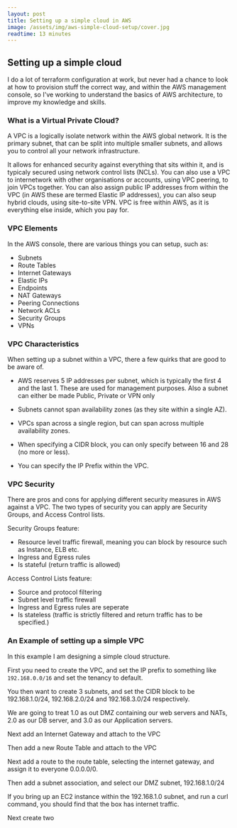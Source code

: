 ```yaml
---
layout: post
title: Setting up a simple cloud in AWS
image: /assets/img/aws-simple-cloud-setup/cover.jpg
readtime: 13 minutes
---
```


## Setting up a simple cloud

I do a lot of terraform configuration at work, but never had a chance to look at how to provision stuff the correct way, and within the AWS management console, so I've working to understand the basics of AWS architecture, to improve my knowledge and skills.

### What is a Virtual Private Cloud?

A VPC is a logically isolate network within the AWS global network. It is the primary subnet, that can be split into multiple smaller subnets, and allows you to control all your network infrastructure.

It allows for enhanced security against everything that sits within it, and is typicaly secured using network control lists (NCLs). You can also use a VPC to internetwork with other organisations or accounts, using VPC peering, to join VPCs together. You can also assign public IP addresses from within the VPC (in AWS these are termed Elastic IP addresses), you can also seup hybrid clouds, using site-to-site VPN. VPC is free within AWS, as it is everything else inside, which you pay for.

### VPC Elements

In the AWS console, there are various things you can setup, such as:
- Subnets
- Route Tables
- Internet Gateways
- Elastic IPs
- Endpoints
- NAT Gateways
- Peering Connections
- Network ACLs
- Security Groups
- VPNs

### VPC Characteristics

When setting up a subnet within a VPC, there a few quirks that are good to be aware of.

- AWS reserves 5 IP addresses per subnet, which is typically the first 4 and the last 1. These are used for management purposes. Also a subnet can either be made Public, Private or VPN only

- Subnets cannot span availability zones (as they site within a single AZ).

- VPCs span across a single region, but can span across multiple availability zones.

- When specifying a CIDR block, you can only specify between 16 and 28 (no more or less).

- You can specify the IP Prefix within the VPC.


### VPC Security

There are pros and cons for applying different security measures in AWS against a VPC. The two types of security you can apply are Security Groups, and Access Control lists.

Security Groups feature:
- Resource level traffic firewall, meaning you can block by resource such as Instance, ELB etc.
- Ingress and Egress rules
- Is stateful (return traffic is allowed)

Access Control Lists feature:
- Source and protocol filtering
- Subnet level traffic firewall
- Ingress and Egress rules are seperate
- Is stateless (traffic is strictly filtered and return traffic has to be specified.)

### An Example of setting up a simple VPC 

<amp-img src="/assets/img/aws-simple-cloud-setup/simple-architecture.png"
  width="936"
  height="674"
  layout="responsive">
</amp-img>

In this example I am designing a simple cloud structure.

First you need to create the VPC, and set the IP prefix to something like `192.168.0.0/16` and set the tenancy to default.

You then want to create 3 subnets, and set the CIDR block to be 192.168.1.0/24, 192.168.2.0/24 and 192.168.3.0/24 respectively. 

We are going to treat 1.0 as out DMZ containing our web servers and NATs, 2.0 as our DB server, and 3.0 as our Application servers.

Next add an Internet Gateway and attach to the VPC

Then add a new Route Table and attach to the VPC

Next add a route to the route table, selecting the internet gateway, and assign it to everyone 0.0.0.0/0.

Then add a subnet association, and select our DMZ subnet, 192.168.1.0/24

If you bring up an EC2 instance within the 192.168.1.0 subnet, and run a curl command, you should find that the box has internet traffic. 




Next create two